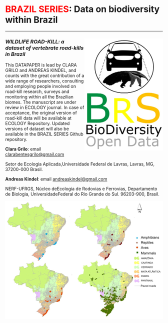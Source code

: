 # <span style="color:red">BRAZIL SERIES</span>: Data on biodiversity within Brazil
--------------------------------------------------------
### ***<img align="right" width="250" src="brs_v02_roadkill1.jpg">WILDLIFE ROAD-KILL: a dataset of vertebrate road-kills  in Brazil***

This DATAPAPER is lead by CLARA GRILO and ANDREAS KINDEL, and counts with the great contribution of a wide range of researchers, consulting and employing people involved on road-kill research, surveys and monitoring within all the Brazilian biomes. The manuscript are under review in ECOLOGY journal. In case of acceptance, the original version of road-kill data will be available at ECOLOGY Repository. Updated versions of dataset will also be available in the BRAZIL SERIES Github repository.

**Clara Grilo**: email [clarabentesgrilo@gmail.com](mailto:clarabentesgrilo@gmail.com)

Setor de Ecologia Aplicada,Universidade Federal de Lavras, Lavras, MG, 37200-000 Brasil. 

**Andreas Kindel**: email [andreaskindel@gmail.com](mailto:andreaskindel@gmail.com)

NERF-UFRGS, Núcleo deEcologia de Rodovias e Ferrovias, Departamento de Biologia, UniversidadeFederal do Rio Grande do Sul. 96203-900, Brasil.



<img align="right" width="700" src="brs_v02_roadkill1_map.jpg">




